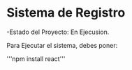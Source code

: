 <h1> Sistema de Registro </h1>

-Estado del Proyecto: En Ejecusion.

Para Ejecutar el sistema, debes poner:

'''npm install react'''

